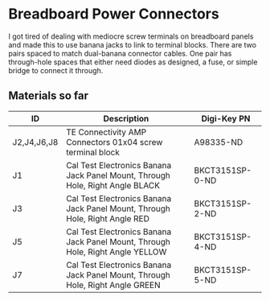 # Breadboard Power Connectors
I got tired of dealing with mediocre screw terminals on breadboard panels and made this to use banana jacks to link to terminal blocks. There are two pairs spaced to match dual-banana connector cables. One pair has through-hole spaces that either need diodes as designed, a fuse, or simple bridge to connect it through.


## Materials so far

ID | Description | Digi-Key PN
-- | ----------- | -----------
J2,J4,J6,J8 | TE Connectivity AMP Connectors 01x04 screw terminal block | A98335-ND
J1 | Cal Test Electronics Banana Jack Panel Mount, Through Hole, Right Angle	BLACK  | BKCT3151SP-0-ND
J3 | Cal Test Electronics Banana Jack Panel Mount, Through Hole, Right Angle	RED    | BKCT3151SP-2-ND
J5 | Cal Test Electronics Banana Jack Panel Mount, Through Hole, Right Angle	YELLOW | BKCT3151SP-4-ND
J7 | Cal Test Electronics Banana Jack Panel Mount, Through Hole, Right Angle	GREEN  | BKCT3151SP-5-ND
